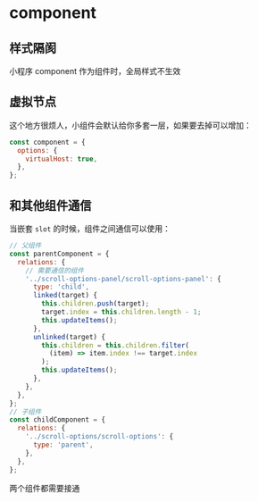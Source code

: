 # component

## 样式隔阂

小程序 component 作为组件时，全局样式不生效

## 虚拟节点

这个地方很烦人，小组件会默认给你多套一层，如果要去掉可以增加：

```js
const component = {
  options: {
    virtualHost: true,
  },
};
```

## 和其他组件通信

当嵌套 `slot` 的时候，组件之间通信可以使用：

```js
// 父组件
const parentComponent = {
  relations: {
    // 需要通信的组件
    '../scroll-options-panel/scroll-options-panel': {
      type: 'child',
      linked(target) {
        this.children.push(target);
        target.index = this.children.length - 1;
        this.updateItems();
      },
      unlinked(target) {
        this.children = this.children.filter(
          (item) => item.index !== target.index
        );
        this.updateItems();
      },
    },
  },
};
// 子组件
const childComponent = {
  relations: {
    '../scroll-options/scroll-options': {
      type: 'parent',
    },
  },
};
```

两个组件都需要接通
